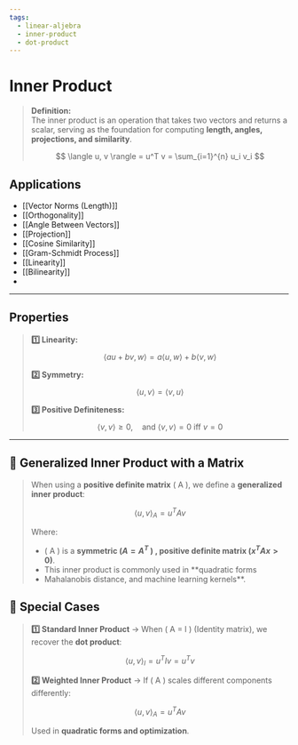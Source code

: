 ```yaml
---
tags:
  - linear-aljebra
  - inner-product
  - dot-product
---
```


# Inner Product

> **Definition:**  
> The inner product is an operation that takes two vectors and returns a scalar, serving as the foundation for computing **length, angles, projections, and similarity**.
> 
> $$
 \langle u, v \rangle = u^T v = \sum_{i=1}^{n} u_i v_i
 $$

## Applications
- [[Vector Norms (Length)]]
- [[Orthogonality]]
- [[Angle Between Vectors]]
- [[Projection]]
- [[Cosine Similarity]]
- [[Gram-Schmidt Process]]
- [[Linearity]]
- [[Bilinearity]]
- 

---

## **Properties**
> **1️⃣ Linearity:**  
> $$\langle au + bv, w \rangle = a \langle u, w \rangle + b \langle v, w \rangle$$
>
> **2️⃣ Symmetry:**  
> $$\langle u, v \rangle = \langle v, u \rangle$$
>
> **3️⃣ Positive Definiteness:**  
> $$\langle v, v \rangle \geq 0, \quad \text{and } \langle v, v \rangle = 0 \text{ iff } v = 0$$

---
## 📌 Generalized Inner Product with a Matrix
> When using a **positive definite matrix** \( A \), we define a **generalized inner product**:
> 
> $$
 \langle u, v \rangle_A = u^T A v
 $$
> 
> Where:
> - \( A \) is a **symmetric ($A = A^T$ ) , positive definite matrix ($x^TAx >0$)**.
> - This inner product is commonly used in **quadratic forms
> - Mahalanobis distance, and machine learning kernels**.

## 📌 Special Cases
> **1️⃣ Standard Inner Product** → When \( A = I \) (Identity matrix), we recover the **dot product**:
> 
> $$
> \langle u, v \rangle_I = u^T I v = u^T v
> $$
> 
> **2️⃣ Weighted Inner Product** → If \( A \) scales different components differently:
> 
> $$
> \langle u, v \rangle_A = u^T A v
> $$
> 
> Used in **quadratic forms and optimization**.




